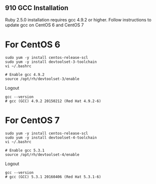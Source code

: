 ## 910 GCC Installation

Ruby 2.5.0 installation requires gcc 4.9.2 or higher. Follow instructions to update gcc on CentOS 6 and CentOS 7

# For CentOS 6
```
sudo yum -y install centos-release-scl
sudo yum -y install devtoolset-3-toolchain
vi ~/.bashrc
```
```
# Enable gcc 4.9.2
source /opt/rh/devtoolset-3/enable
```

Logout

```
gcc --version
# gcc (GCC) 4.9.2 20150212 (Red Hat 4.9.2-6)
```





# For CentOS 7
```
sudo yum -y install centos-release-scl
sudo yum -y install devtoolset-4-toolchain
vi ~/.bashrc
```

```
# Enable gcc 5.3.1
source /opt/rh/devtoolset-4/enable
```

Logout

```
gcc --version
# gcc (GCC) 5.3.1 20160406 (Red Hat 5.3.1-6)
```
